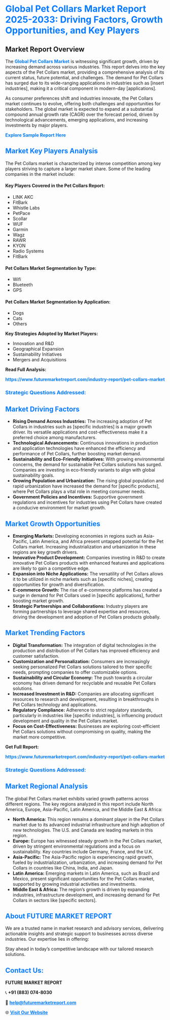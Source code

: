 <h1 style="color: #007BFF;">Global Pet Collars Market Report 2025-2033: Driving Factors, Growth Opportunities, and Key Players</h1>

<section id="overview">
<h2>Market Report Overview</h2>
<p>The <a href="https://www.futuremarketreport.com/industry-report/pet-collars-market" style="color: #007BFF; text-decoration: none;"><strong>Global Pet Collars Market</strong></a> is witnessing significant growth, driven by increasing demand across various industries. This report delves into the key aspects of the Pet Collars market, providing a comprehensive analysis of its current status, future potential, and challenges. The demand for Pet Collars has surged due to its wide-ranging applications in industries such as [insert industries], making it a critical component in modern-day [applications].</p>
<p>As consumer preferences shift and industries innovate, the Pet Collars market continues to evolve, offering both challenges and opportunities for stakeholders. The global market is expected to expand at a substantial compound annual growth rate (CAGR) over the forecast period, driven by technological advancements, emerging applications, and increasing investments by major players.</p>
</section>

<section id="overview">
<p><a href="https://www.futuremarketreport.com/request-sample/reportId=87358" style="color: #007BFF; text-decoration: none;"><strong>Explore Sample Report Here</strong></a></p>
</section>

<section id="key-players">
<h2 style="color: #007BFF;">Market Key Players Analysis</h2>
<p>The Pet Collars market is characterized by intense competition among key players striving to capture a larger market share. Some of the leading companies in the market include:</p>
<h4>Key Players Covered in the Pet Collars Report:</h4>
<ul><li>LINK AKC</li><li>FitBark</li><li>Whistle Labs</li><li>PetPace</li><li>Scollar</li><li>WUF</li><li>Garmin</li><li>Wagz</li><li>RAWR</li><li>KYON</li><li>Radio Systems</li><li>FitBark</li></ul>
<h4>Pet Collars Market Segmentation by Type:</h4>
<ul><li>Wifi</li><li>Blueteeth</li><li>GPS</li></ul>

<h4>Pet Collars Market Segmentation by Application:</h4>
<ul><li>Dogs</li><li>Cats</li><li>Others</li></ul>
<p><strong>Key Strategies Adopted by Market Players:</strong></p>
<ul>
<li>Innovation and R&D</li>
<li>Geographical Expansion</li>
<li>Sustainability Initiatives</li>
<li>Mergers and Acquisitions</li>
</ul>
</section>

<section>
<p><strong>Read Full Analysis: </strong></p><a href="https://www.futuremarketreport.com/industry-report/pet-collars-market" style="color: #007BFF; text-decoration: none;"><strong>https://www.futuremarketreport.com/industry-report/pet-collars-market</strong></a>
<h3 style="color: #007BFF;">Strategic Questions Addressed:</h3>
</section>

<section id="driving-factors">
<h2 style="color: #007BFF;">Market Driving Factors</h2>
<ul>
<li><strong>Rising Demand Across Industries:</strong> The increasing adoption of Pet Collars in industries such as [specific industries] is a major growth driver. Its versatile applications and cost-effectiveness make it a preferred choice among manufacturers.</li>
<li><strong>Technological Advancements:</strong> Continuous innovations in production and application technologies have enhanced the efficiency and performance of Pet Collars, further boosting market demand.</li>
<li><strong>Sustainability and Eco-Friendly Initiatives:</strong> With growing environmental concerns, the demand for sustainable Pet Collars solutions has surged. Companies are investing in eco-friendly variants to align with global sustainability goals.</li>
<li><strong>Growing Population and Urbanization:</strong> The rising global population and rapid urbanization have increased the demand for [specific products], where Pet Collars plays a vital role in meeting consumer needs.</li>
<li><strong>Government Policies and Incentives:</strong> Supportive government regulations and incentives for industries using Pet Collars have created a conducive environment for market growth.</li>
</ul>
</section>

<section id="growth-opportunities">
<h2 style="color: #007BFF;">Market Growth Opportunities</h2>
<ul>
<li><strong>Emerging Markets:</strong> Developing economies in regions such as Asia-Pacific, Latin America, and Africa present untapped potential for the Pet Collars market. Increasing industrialization and urbanization in these regions are key growth drivers.</li>
<li><strong>Innovative Product Development:</strong> Companies investing in R&D to create innovative Pet Collars products with enhanced features and applications are likely to gain a competitive edge.</li>
<li><strong>Expansion into Niche Applications:</strong> The versatility of Pet Collars allows it to be utilized in niche markets such as [specific niches], creating opportunities for growth and diversification.</li>
<li><strong>E-commerce Growth:</strong> The rise of e-commerce platforms has created a surge in demand for Pet Collars used in [specific applications], further boosting market growth.</li>
<li><strong>Strategic Partnerships and Collaborations:</strong> Industry players are forming partnerships to leverage shared expertise and resources, driving the development and adoption of Pet Collars products globally.</li>
</ul>
</section>

<section id="trending-factors">
<h2 style="color: #007BFF;">Market Trending Factors</h2>
<ul>
<li><strong>Digital Transformation:</strong> The integration of digital technologies in the production and distribution of Pet Collars has improved efficiency and customer satisfaction.</li>
<li><strong>Customization and Personalization:</strong> Consumers are increasingly seeking personalized Pet Collars solutions tailored to their specific needs, prompting companies to offer customizable options.</li>
<li><strong>Sustainability and Circular Economy:</strong> The push towards a circular economy has driven demand for recyclable and reusable Pet Collars solutions.</li>
<li><strong>Increased Investment in R&D:</strong> Companies are allocating significant resources to research and development, resulting in breakthroughs in Pet Collars technology and applications.</li>
<li><strong>Regulatory Compliance:</strong> Adherence to strict regulatory standards, particularly in industries like [specific industries], is influencing product development and quality in the Pet Collars market.</li>
<li><strong>Focus on Cost-Effectiveness:</strong> Businesses are exploring cost-efficient Pet Collars solutions without compromising on quality, making the market more competitive.</li>
</ul>
</section>

<section>
<p><strong>Get Full Report: </strong></p><a href="https://www.futuremarketreport.com/industry-report/pet-collars-market" style="color: #007BFF; text-decoration: none;"><strong>https://www.futuremarketreport.com/industry-report/pet-collars-market</strong></a>
<h3 style="color: #007BFF;">Strategic Questions Addressed:</h3>
</section>


<section id="regional-analysis">
<h2 style="color: #007BFF;">Market Regional Analysis</h2>
<p>The global Pet Collars market exhibits varied growth patterns across different regions. The key regions analyzed in this report include North America, Europe, Asia-Pacific, Latin America, and the Middle East & Africa:</p>
<ul>
<li><strong>North America:</strong> This region remains a dominant player in the Pet Collars market due to its advanced industrial infrastructure and high adoption of new technologies. The U.S. and Canada are leading markets in this region.</li>
<li><strong>Europe:</strong> Europe has witnessed steady growth in the Pet Collars market, driven by stringent environmental regulations and a focus on sustainability. Key countries include Germany, France, and the U.K.</li>
<li><strong>Asia-Pacific:</strong> The Asia-Pacific region is experiencing rapid growth, fueled by industrialization, urbanization, and increasing demand for Pet Collars in countries like China, India, and Japan.</li>
<li><strong>Latin America:</strong> Emerging markets in Latin America, such as Brazil and Mexico, present significant opportunities for the Pet Collars market, supported by growing industrial activities and investments.</li>
<li><strong>Middle East & Africa:</strong> The region’s growth is driven by expanding industries, infrastructure development, and increasing demand for Pet Collars in sectors like [specific sectors].</li>
</ul>
</section>

<footer>
<h2 style="color: #007BFF;">About FUTURE MARKET REPORT</h2>
<p>We are a trusted name in market research and advisory services, delivering actionable insights and strategic support to businesses across diverse industries. Our expertise lies in offering:</p>

<p>Stay ahead in today’s competitive landscape with our tailored research solutions.</p>

<h2 style="color: #007BFF;">Contact Us:</h2>
<p><strong>FUTURE MARKET REPORT</strong></p>
<p>📞 <strong>+91 (883) 074-8030</strong></p>
<p>📧 <strong><a href="mailto:help@futuremarketreport.com" style="color: #007BFF;">help@futuremarketreport.com</a></strong></p>
<p>🌐 <strong><a href="https://www.futuremarketreport.com/" style="color: #007BFF;">Visit Our Website</a></strong></p>
</footer>